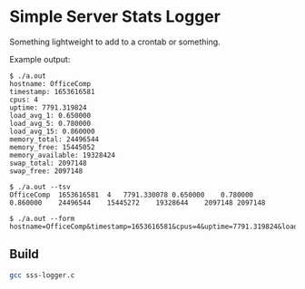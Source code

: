 # Simple Server Stats Logger

Something lightweight to add to a crontab or something.

Example output:
```plain
$ ./a.out
hostname: OfficeComp
timestamp: 1653616581
cpus: 4
uptime: 7791.319824
load_avg_1: 0.650000
load_avg_5: 0.780000
load_avg_15: 0.860000
memory_total: 24496544
memory_free: 15445052
memory_available: 19328424
swap_total: 2097148
swap_free: 2097148
```
```plain
$ ./a.out --tsv
OfficeComp	1653616581	4	7791.330078	0.650000	0.780000	0.860000	24496544	15445272	19328644	2097148	2097148
```
```plain
$ ./a.out --form
hostname=OfficeComp&timestamp=1653616581&cpus=4&uptime=7791.319824&load_avg_1=0.650000&load_avg_5=0.780000&load_avg_15=0.860000&memory_total=24496544&memory_free=15445272&memory_available=19328644&swap_total=2097148&swap_free=2097148
```

## Build

```sh
gcc sss-logger.c
```
